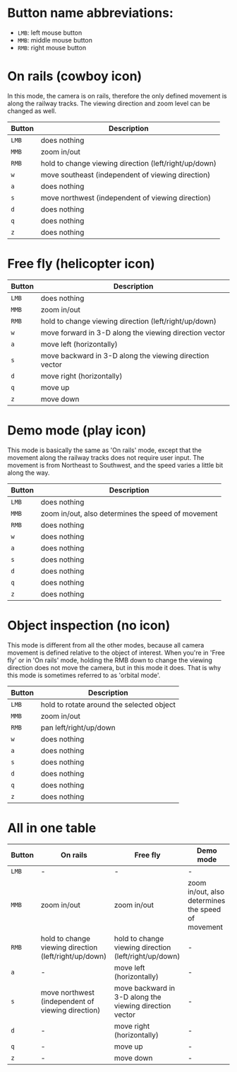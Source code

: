 # Button name abbreviations:

- ``LMB``: left mouse button
- ``MMB``: middle mouse button
- ``RMB``: right mouse button



# On rails (cowboy icon)

In this mode, the camera is on rails, therefore the only defined movement is along the railway tracks. The viewing direction and zoom level can be changed as well.

| Button | Description |
| --- | --- |
| ``LMB`` | does nothing |
| ``MMB`` | zoom in/out |
| ``RMB`` | hold to change viewing direction (left/right/up/down) |
| ``w`` | move southeast (independent of viewing direction) |
| ``a`` | does nothing |
| ``s`` | move northwest (independent of viewing direction) |
| ``d`` | does nothing |
| ``q`` | does nothing |
| ``z`` | does nothing |

# Free fly (helicopter icon)

| Button | Description |
| --- | --- |
| ``LMB`` | does nothing |
| ``MMB`` | zoom in/out |
| ``RMB`` | hold to change viewing direction (left/right/up/down) |
| ``w`` | move forward in 3-D along the viewing direction vector |
| ``a`` | move left (horizontally) |
| ``s`` | move backward in 3-D along the viewing direction vector |
| ``d`` | move right (horizontally) |
| ``q`` | move up |
| ``z`` | move down |


# Demo mode (play icon)

This mode is basically the same as 'On rails' mode, except that the movement along the railway tracks does not require user input. The movement is from Northeast to Southwest, and the speed varies a little bit along the way.

| Button | Description |
| --- | --- |
| ``LMB`` | does nothing |
| ``MMB`` | zoom in/out, also determines the speed of movement  |
| ``RMB`` | does nothing |
| ``w`` | does nothing |
| ``a`` | does nothing |
| ``s`` | does nothing |
| ``d`` | does nothing |
| ``q`` | does nothing |
| ``z`` | does nothing |

# Object inspection (no icon)

This mode is different from all the other modes, because all camera movement is defined relative to the object of interest. When you're in 'Free fly' or in 'On rails' mode, holding the RMB down to change the viewing direction does not move the camera, but in this mode it does. That is why this mode is sometimes referred to as 'orbital mode'.

| Button | Description |
| --- | --- |
| ``LMB`` | hold to rotate around the selected object |
| ``MMB`` | zoom in/out  |
| ``RMB`` | pan left/right/up/down |
| ``w`` | does nothing |
| ``a`` | does nothing |
| ``s`` | does nothing |
| ``d`` | does nothing |
| ``q`` | does nothing |
| ``z`` | does nothing |




# All in one table

| Button | On rails | Free fly | Demo mode |
| --- | --- | --- | --- |
| ``LMB`` | - | - | - |
| ``MMB`` | zoom in/out | zoom in/out | zoom in/out, also determines the speed of movement |
| ``RMB`` | hold to change viewing direction (left/right/up/down) | hold to change viewing direction (left/right/up/down) | - | | ``w`` | move southeast (independent of viewing direction) | move forward in 3-D along the viewing direction vector | - |
| ``a`` | - | move left (horizontally) | - |
| ``s`` | move northwest (independent of viewing direction) | move backward in 3-D along the viewing direction vector | - |
| ``d`` | - | move right (horizontally) | - |
| ``q`` | - | move up | - |
| ``z`` | - | move down | - |







